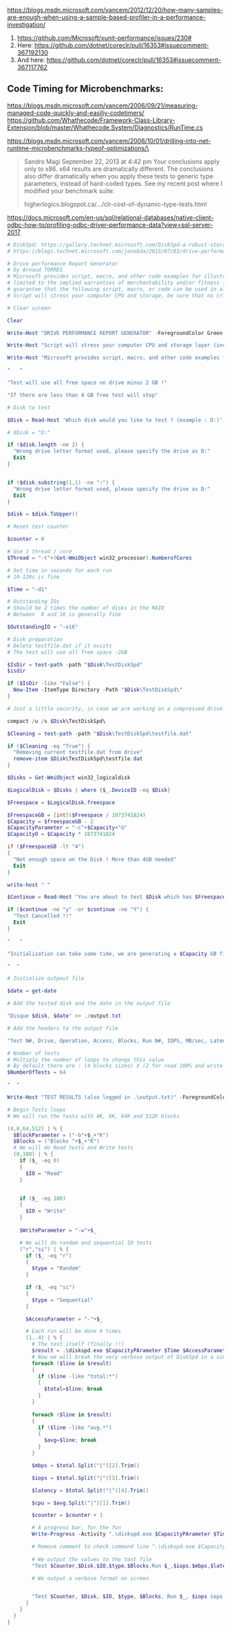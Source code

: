 https://blogs.msdn.microsoft.com/vancem/2012/12/20/how-many-samples-are-enough-when-using-a-sample-based-profiler-in-a-performance-investigation/

1. https://github.com/Microsoft/xunit-performance/issues/230#
2. Here: https://github.com/dotnet/coreclr/pull/16353#issuecomment-367192130
3. And here: https://github.com/dotnet/coreclr/pull/16353#issuecomment-367117762

## Code Timing for Microbenchmarks:
https://blogs.msdn.microsoft.com/vancem/2006/09/21/measuring-managed-code-quickly-and-easiliy-codetimers/
https://github.com/Whathecode/Framework-Class-Library-Extension/blob/master/Whathecode.System/Diagnostics/RunTime.cs

https://blogs.msdn.microsoft.com/vancem/2006/10/01/drilling-into-net-runtime-microbenchmarks-typeof-optimizations/\
> Sandro Magi
> September 22, 2013 at 4:42 pm
> Your conclusions apply only to x86. x64 results are dramatically different. The conclusions also differ dramatically when you apply these tests to generic type parameters, instead of hard-coded types. See my recent post where I modified your benchmark suite:
> 
> higherlogics.blogspot.ca/…/clr-cost-of-dynamic-type-tests.html

https://docs.microsoft.com/en-us/sql/relational-databases/native-client-odbc-how-to/profiling-odbc-driver-performance-data?view=sql-server-2017

```powershell
# DiskSpd: https://gallery.technet.microsoft.com/DiskSpd-a-robust-storage-6cd2f223
# https://blogs.technet.microsoft.com/josebda/2015/07/03/drive-performance-report-generator-powershell-script-using-diskspd-by-arnaud-torres/

# Drive performance Report Generator
# by Arnaud TORRES
# Microsoft provides script, macro, and other code examples for illustration only, without warranty either expressed or implied, including but not
# limited to the implied warranties of merchantability and/or fitness for a particular purpose. This script is provided 'as is' and Microsoft does not
# guarantee that the following script, macro, or code can be used in all situations.
# Script will stress your computer CPU and storage, be sure that no critical workload is running

# Clear screen

Clear

Write-Host "DRIVE PERFORMANCE REPORT GENERATOR" -ForegroundColor Green

Write-Host "Script will stress your computer CPU and storage layer (including network if applciable !), be sure that no critical workload is running" -foregroundcolor yellow

Write-Host "Microsoft provides script, macro, and other code examples for illustration only, without warranty either expressed or implied, including but not limited to the implied warranties of merchantability and/or fitness for a particular purpose. This script is provided 'as is' and Microsoft does not guarantee that the following script, macro, or code can be used in all situations." -foregroundcolor darkred

"   "

"Test will use all free space on drive minus 2 GB !"

"If there are less than 4 GB free test will stop"

# Disk to test

$Disk = Read-Host 'Which disk would you like to test ? (example : D:)'

# $Disk = "D:"

if ($disk.length -ne 2) {
  "Wrong drive letter format used, please specify the drive as D:"
  Exit
}


if ($disk.substring(1,1) -ne ":") {
  "Wrong drive letter format used, please specify the drive as D:"
  Exit
}

$disk = $disk.ToUpper()

# Reset test counter

$counter = 0

# Use 1 thread / core
$Thread = "-t"+(Get-WmiObject win32_processor).NumberofCores

# Set time in seconds for each run
# 10-120s is fine

$Time = "-d1"

# Outstanding IOs
# Should be 2 times the number of disks in the RAID
# Between  8 and 16 is generally fine

$OutstandingIO = "-o16"

# Disk preparation
# Delete testfile.dat if it exists
# The test will use all free space -2GB

$IsDir = test-path -path "$Disk\TestDiskSpd"
$isdir

if ($IsDir -like "False") {
  New-Item -ItemType Directory -Path "$Disk\TestDiskSpd\"
}

# Just a little security, in case we are working on a compressed drive ...

compact /u /s $Disk\TestDiskSpd\

$Cleaning = test-path -path "$Disk\TestDiskSpd\testfile.dat"

if ($Cleaning -eq "True") {
  "Removing current testfile.dat from drive"
  remove-item $Disk\TestDiskSpd\testfile.dat
}

$Disks = Get-WmiObject win32_logicaldisk

$LogicalDisk = $Disks | where {$_.DeviceID -eq $Disk}

$Freespace = $LogicalDisk.freespace

$FreespaceGB = [int]($Freespace / 1073741824)
$Capacity = $freespaceGB - 2
$CapacityParameter = "-c"+$Capacity+"G"
$CapacityO = $Capacity * 1073741824

if ($FreespaceGB -lt "4")
{
  "Not enough space on the Disk ! More than 4GB needed"
  Exit
}

write-host " "

$Continue = Read-Host "You are about to test $Disk which has $FreespaceGB GB free, do you wan't to continue ? (Y/N) "

if ($continue -ne "y" -or $continue -ne "Y") {
  "Test Cancelled !!"
  Exit
}

"   "

"Initialization can take some time, we are generating a $Capacity GB file..."

"  "

# Initialize outpout file

$date = get-date

# Add the tested disk and the date in the output file

"Disque $disk, $date" >> ./output.txt

# Add the headers to the output file

"Test N#, Drive, Operation, Access, Blocks, Run N#, IOPS, MB/sec, Latency ms, CPU %" >> ./output.txt

# Number of tests
# Multiply the number of loops to change this value
# By default there are : (4 blocks sizes) X (2 for read 100% and write 100%) X (2 for Sequential and Random) X (4 Runs of each)
$NumberOfTests = 64

"  "

Write-Host "TEST RESULTS (also logged in .\output.txt)" -ForegroundColor Yellow

# Begin Tests loops
# We will run the tests with 4K, 8K, 64K and 512K blocks

(4,8,64,512) | % { 
  $BlockParameter = ("-b"+$_+"K")
  $Blocks = ("Blocks "+$_+"K")
  # We will do Read tests and Write tests
  (0,100) | % {
    if ($_ -eq 0)
    {
      $IO = "Read"
    }


    if ($_ -eq 100)
    {
      $IO = "Write"
    }
    
    $WriteParameter = "-w"+$_

    # We will do random and sequential IO tests
    ("r","si") | % {
      if ($_ -eq "r")
      {
        $type = "Random"
      }

      if ($_ -eq "si")
      {
        $type = "Sequential"
      }

      $AccessParameter = "-"+$_

      # Each run will be done 4 times
      (1..4) | % {
        # The test itself (finally !!)
        $result = .\diskspd.exe $CapacityPArameter $Time $AccessParameter $WriteParameter $Thread $OutstandingIO $BlockParameter -h -L $Disk\TestDiskSpd\testfile.dat
        # Now we will break the very verbose output of DiskSpd in a single line with the most important values
        foreach ($line in $result)
        {
          if ($line -like "total:*")
          {
            $total=$line; break
          }
        }
        
        foreach ($line in $result)
        {
          if ($line -like "avg.*")
          {
            $avg=$line; break
          }
        }

        $mbps = $total.Split("|")[2].Trim()

        $iops = $total.Split("|")[3].Trim()

        $latency = $total.Split("|")[4].Trim()

        $cpu = $avg.Split("|")[1].Trim()

        $counter = $counter + 1

        # A progress bar, for the fun
        Write-Progress -Activity ".\diskspd.exe $CapacityPArameter $Time $AccessParameter $WriteParameter $Thread $OutstandingIO $BlockParameter -h -L $Disk\TestDiskSpd\testfile.dat" -status "Test in progress" -percentComplete ($counter / $NumberofTests * 100)

        # Remove comment to check command line ".\diskspd.exe $CapacityPArameter $Time $AccessParameter $WriteParameter $Thread -$OutstandingIO $BlockParameter -h -L $Disk\TestDiskSpd\testfile.dat"
        
        # We output the values to the text file
        "Test $Counter,$Disk,$IO,$type,$Blocks,Run $_,$iops,$mbps,$latency,$cpu"  >> ./output.txt

        # We output a verbose format on screen


        "Test $Counter, $Disk, $IO, $type, $Blocks, Run $_, $iops iops, $mbps MB/sec, $latency ms, $cpu CPU"
      }
    }
  }
}
```
